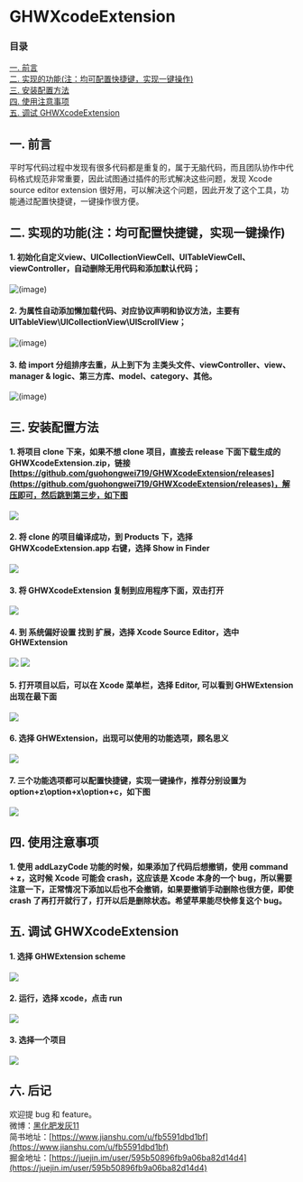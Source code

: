 # GHWXcodeExtension
### 目录

[一. 前言](https://github.com/guohongwei719/GHWXcodeExtension#%E4%B8%80-%E5%89%8D%E8%A8%80)   
[二. 实现的功能(注：均可配置快捷键，实现一键操作)](https://github.com/guohongwei719/GHWXcodeExtension#%E4%BA%8C-%E5%AE%9E%E7%8E%B0%E7%9A%84%E5%8A%9F%E8%83%BD%E6%B3%A8%E5%9D%87%E5%8F%AF%E9%85%8D%E7%BD%AE%E5%BF%AB%E6%8D%B7%E9%94%AE%E5%AE%9E%E7%8E%B0%E4%B8%80%E9%94%AE%E6%93%8D%E4%BD%9C)  
[三. 安装配置方法](https://github.com/guohongwei719/GHWXcodeExtension#%E4%B8%89-%E5%AE%89%E8%A3%85%E9%85%8D%E7%BD%AE%E6%96%B9%E6%B3%95)  
[四. 使用注意事项](https://github.com/guohongwei719/GHWXcodeExtension#%E5%9B%9B-%E4%BD%BF%E7%94%A8%E6%B3%A8%E6%84%8F%E4%BA%8B%E9%A1%B9)  
[五. 调试 GHWXcodeExtension](https://github.com/guohongwei719/GHWXcodeExtension#%E5%85%AD-%E5%90%8E%E8%AE%B0)

## 一. 前言
平时写代码过程中发现有很多代码都是重复的，属于无脑代码，而且团队协作中代码格式规范非常重要，因此试图通过插件的形式解决这些问题，发现 Xcode source editor extension 很好用，可以解决这个问题，因此开发了这个工具，功能通过配置快捷键，一键操作很方便。
## 二. 实现的功能(注：均可配置快捷键，实现一键操作)
#### 1. 初始化自定义view、UICollectionViewCell、UITableViewCell、viewController，自动删除无用代码和添加默认代码；

![(image)](https://github.com/guohongwei719/GHWXcodeExtension/blob/master/resources/initView.gif)


#### 2. 为属性自动添加懒加载代码、对应协议声明和协议方法，主要有 UITableView\UICollectionView\UIScrollView；  

![(image)](https://github.com/guohongwei719/GHWXcodeExtension/blob/master/resources/addLazyCode.gif)

#### 3. 给 import 分组排序去重，从上到下为 主类头文件、viewController、view、manager & logic、第三方库、model、category、其他。
  
![(image)](https://github.com/guohongwei719/GHWXcodeExtension/blob/master/resources/sortImport.gif)

## 三. 安装配置方法
#### 1. 将项目 clone 下来，如果不想 clone 项目，直接去 release 下面下载生成的 GHWXcodeExtension.zip，链接 [https://github.com/guohongwei719/GHWXcodeExtension/releases](https://github.com/guohongwei719/GHWXcodeExtension/releases)，解压即可，然后跳到第三步，如下图
![](./resources/11.png)
#### 2. 将 clone 的项目编译成功，到 Products 下，选择 GHWXcodeExtension.app 右键，选择 Show in Finder
![](./resources/6.png)

#### 3. 将 GHWXcodeExtension 复制到应用程序下面，双击打开
![](./resources/7.png)
#### 4. 到 系统偏好设置 找到 扩展，选择 Xcode Source Editor，选中 GHWExtension
![](./resources/8.png)
![](./resources/9.png)

#### 5. 打开项目以后，可以在 Xcode 菜单栏，选择 Editor, 可以看到 GHWExtension 出现在最下面
![](./resources/4.png)

#### 6. 选择 GHWExtension，出现可以使用的功能选项，顾名思义
![](./resources/5.png)

#### 7. 三个功能选项都可以配置快捷键，实现一键操作，推荐分别设置为 option+z\option+x\option+c，如下图
![](./resources/10.png)

## 四. 使用注意事项
#### 1. 使用 addLazyCode 功能的时候，如果添加了代码后想撤销，使用 command + z，这时候 Xcode 可能会 crash，这应该是 Xcode 本身的一个 bug，所以需要注意一下，正常情况下添加以后也不会撤销，如果要撤销手动删除也很方便，即使 crash 了再打开就行了，打开以后是删除状态。希望苹果能尽快修复这个 bug。

## 五. 调试 GHWXcodeExtension
#### 1. 选择 GHWExtension scheme
![](./resources/1.png)

#### 2. 运行，选择 xcode，点击 run
![](./resources/2.png)

#### 3. 选择一个项目
![](./resources/3.png)

## 六. 后记
欢迎提 bug 和 feature。  
微博：[黑化肥发灰11](https://weibo.com/u/2977255324)   
简书地址：[https://www.jianshu.com/u/fb5591dbd1bf](https://www.jianshu.com/u/fb5591dbd1bf)  
掘金地址：[https://juejin.im/user/595b50896fb9a06ba82d14d4](https://juejin.im/user/595b50896fb9a06ba82d14d4)
